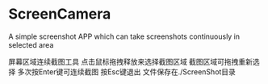 # ScreenCamera
A simple screenshot APP which can take screenshots continuously in selected area

屏幕区域连续截图工具
点击鼠标拖拽释放来选择截图区域
截图区域可拖拽重新选择
多次按Enter键可连续截图
按Esc键退出
文件保存在./ScreenShot目录
